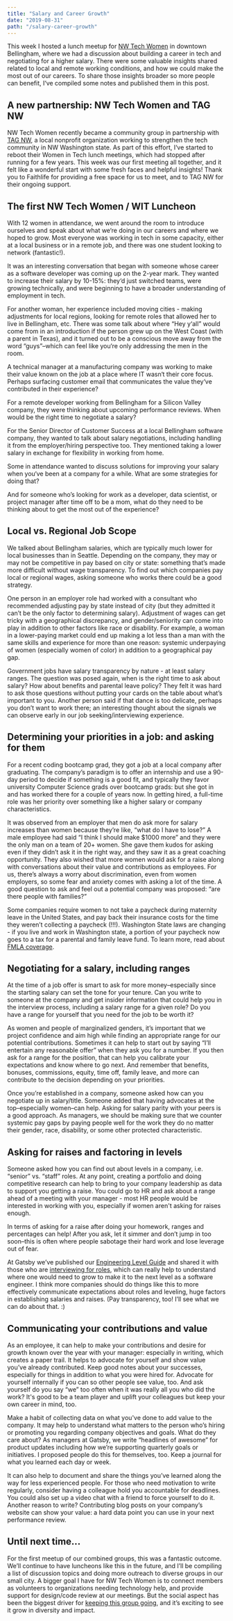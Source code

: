 ```yaml
---
title: "Salary and Career Growth"
date: "2019-08-31"
path: "/salary-career-growth"
---
```


This week I hosted a lunch meetup for [NW Tech Women](https://meetup.com/NW-Tech-Women) in downtown Bellingham, where we had a discussion about building a career in tech and negotiating for a higher salary. There were some valuable insights shared related to local and remote working conditions, and how we could make the most out of our careers. To share those insights broader so more people can benefit, I‘ve compiled some notes and published them in this post.

## A new partnership: NW Tech Women and TAG NW

NW Tech Women recently became a community group in partnership with [TAG NW](https://www.tagnw.org/what-we-do/), a local nonprofit organization working to strengthen the tech community in NW Washington state. As part of this effort, I‘ve started to reboot their Women in Tech lunch meetings, which had stopped after running for a few years. This week was our first meeting all together, and it felt like a wonderful start with some fresh faces and helpful insights! Thank you to Faithlife for providing a free space for us to meet, and to TAG NW for their ongoing support.

## The first NW Tech Women / WIT Luncheon

With 12 women in attendance, we went around the room to introduce ourselves and speak about what we‘re doing in our careers and where we hoped to grow. Most everyone was working in tech in some capacity, either at a local business or in a remote job, and there was one student looking to network (fantastic!).

It was an interesting conversation that began with someone whose career as a software developer was coming up on the 2-year mark. They wanted to increase their salary by 10-15%: they‘d just switched teams, were growing technically, and were beginning to have a broader understanding of employment in tech.

For another woman, her experience included moving cities - making adjustments for local regions, looking for remote roles that allowed her to live in Bellingham, etc. There was some talk about where “Hey y‘all” would come from in an introduction if the person grew up on the West Coast (with a parent in Texas), and it turned out to be a conscious move away from the word “guys”–which can feel like you‘re only addressing the men in the room. 

A technical manager at a manufacturing company was working to make their value known on the job at a place where IT wasn‘t their core focus. Perhaps surfacing customer email that communicates the value they‘ve contributed in their experience?

For a remote developer working from Bellingham for a Silicon Valley company, they were thinking about upcoming performance reviews. When would be the right time to negotiate a salary? 

For the Senior Director of Customer Success at a local Bellingham software company, they wanted to talk about salary negotiations, including handling it from the employer/hiring perspective too. They mentioned taking a lower salary in exchange for flexibility in working from home.

Some in attendance wanted to discuss solutions for improving your salary when you‘ve been at a company for a while. What are some strategies for doing that?

And for someone who’s looking for work as a developer, data scientist, or project manager after time off to be a mom, what do they need to be thinking about to get the most out of the experience?

## Local vs. Regional Job Scope

We talked about Bellingham salaries, which are typically much lower for local businesses than in Seattle. Depending on the company, they may or may not be competitive in pay based on city or state: something that’s made more difficult without wage transparency. To find out which companies pay local or regional wages, asking someone who works there could be a good strategy. 

One person in an employer role had worked with a consultant who recommended adjusting pay by state instead of city (but they admitted it can’t be the only factor to determining salary). Adjustment of wages can get tricky with a geographical discrepancy, and gender/seniority can come into play in addition to other factors like race or disability. For example, a woman in a lower-paying market could end up making a lot less than a man with the same skills and experience for more than one reason: systemic underpaying of women (especially women of color) in addition to a geographical pay gap.

Government jobs have salary transparency by nature - at least salary ranges. The question was posed again, when is the right time to ask about salary? How about benefits and parental leave policy? They felt it was hard to ask those questions without putting your cards on the table about what’s important to you. Another person said if that dance is too delicate, perhaps you don’t want to work there; an interesting thought about the signals we can observe early in our job seeking/interviewing experience.

## Determining your priorities in a job: and asking for them

For a recent coding bootcamp grad, they got a job at a local company after graduating. The company’s paradigm is to offer an internship and use a 90-day period to decide if something is a good fit, and typically they favor university Computer Science grads over bootcamp grads: but she got in and has worked there for a couple of years now. In getting hired, a full-time role was her priority over something like a higher salary or company characteristics.

It was observed from an employer that men do ask more for salary increases than women because they’re like, “what do I have to lose?” A male employee had said “I think I should make $1000 more” and they were the only man on a team of 20+ women. She gave them kudos for asking even if they didn’t ask it in the right way, and they saw it as a great coaching opportunity. They also wished that more women would ask for a raise along with conversations about their value and contributions as employees. For us, there’s always a worry about discrimination, even from women employers, so some fear and anxiety comes with asking a lot of the time. A good question to ask and feel out a potential company was proposed: “are there people with families?”

Some companies require women to not take a paycheck during maternity leave in the United States, and pay back their insurance costs for the time they weren’t collecting a paycheck (!!!). Washington State laws are changing - if you live and work in Washington state, a portion of your paycheck now goes to a tax for a parental and family leave fund. To learn more, read about [FMLA coverage](https://www.lni.wa.gov/WorkplaceRights/LeaveBenefits/FamilyCare/LawsPolicies/FamilyLeave/default.asp).

## Negotiating for a salary, including ranges

At the time of a job offer is smart to ask for more money–especially since the starting salary can set the tone for your tenure. Can you write to someone at the company and get insider information that could help you in the interview process, including a salary range for a given role? Do you have a range for yourself that you need for the job to be worth it?

As women and people of marginalized genders, it’s important that we project confidence and aim high while finding an appropriate range for our potential contributions. Sometimes it can help to start out by saying “I’ll entertain any reasonable offer” when they ask you for a number. If you then ask for a range for the position, that can help you calibrate your expectations and know where to go next. And remember that benefits, bonuses, commissions, equity, time off, family leave, and more can contribute to the decision depending on your priorities.

Once you’re established in a company, someone asked how can you negotiate up in salary/title. Someone added that having advocates at the top–especially women–can help. Asking for salary parity with your peers is a good approach. As managers, we should be making sure that we counter systemic pay gaps by paying people well for the work they do no matter their gender, race, disability, or some other protected characteristic.

## Asking for raises and factoring in levels

Someone asked how you can find out about levels in a company, i.e. “senior” vs. “staff” roles. At any point, creating a portfolio and doing competitive research can help to bring to your company leadership as data to support you getting a raise. You could go to HR and ask about a range ahead of a meeting with your manager - most HR people would be interested in working with you, especially if women aren't asking for raises enough. 

In terms of asking for a raise after doing your homework, ranges and percentages can help! After you ask, let it simmer and don’t jump in too soon–this is often where people sabotage their hard work and lose leverage out of fear. 

At Gatsby we’ve published our [Engineering Level Guide](https://docs.google.com/spreadsheets/d/11bLD1NcMy6qeJrM_9e56YYiiYrKd9Ae5ozRC1xdMLTE/edit#gid=0) and shared it with those who are [interviewing for roles](https://gatsbyjs.com/careers), which can really help to understand where one would need to grow to make it to the next level as a software engineer. I think more companies should do things like this to more effectively communicate expectations about roles and leveling, huge factors in establishing salaries and raises. (Pay transparency, too! I’ll see what we can do about that. :)

## Communicating your contributions and value

As an employee, it can help to make your contributions and desire for growth known over the year with your manager: especially in writing, which creates a paper trail. It helps to advocate for yourself and show value you’ve already contributed. Keep good notes about your successes, especially for things in addition to what you were hired for. Advocate for yourself internally if you can so other people see value, too. And ask yourself do you say “we” too often when it was really all you who did the work? It's good to be a team player and uplift your colleagues but keep your own career in mind, too.

Make a habit of collecting data on what you've done to add value to the company. It may help to understand what matters to the person who’s hiring or promoting you regarding company objectives and goals. What do they care about? As managers at Gatsby, we write “headlines of awesome” for product updates including how we’re supporting quarterly goals or initiatives. I proposed people do this for themselves, too. Keep a journal for what you learned each day or week. 

It can also help to document and share the things you’ve learned along the way for less experienced people. For those who need motivation to write regularly, consider having a colleague hold you accountable for deadlines. You could also set up a video chat with a friend to force yourself to do it. Another reason to write? Contributing blog posts on your company’s website can show your value: a hard data point you can use in your next performance review.

## Until next time...

For the first meetup of our combined groups, this was a fantastic outcome. We’ll continue to have luncheons like this in the future, and I’ll be compiling a list of discussion topics and doing more outreach to diverse groups in our small city. A bigger goal I have for NW Tech Women is to connect members as volunteers to organizations needing technology help, and provide support for design/code review at our meetings. But the social aspect has been the biggest driver for [keeping this group going](/great-leadership-gatsby-and-girl-develop-it#Turning-a-disappointing-outcome-into-better-opportunities), and it’s exciting to see it grow in diversity and impact.











